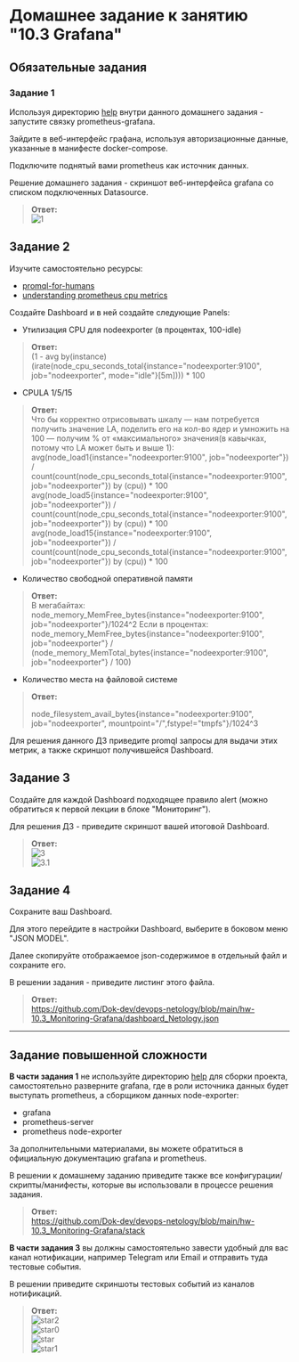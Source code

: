 # Домашнее задание к занятию "10.3 Grafana"

## Обязательные задания

### Задание 1
Используя директорию [help](./help) внутри данного домашнего задания - запустите связку prometheus-grafana.

Зайдите в веб-интерфейс графана, используя авторизационные данные, указанные в манифесте docker-compose.

Подключите поднятый вами prometheus как источник данных.

Решение домашнего задания - скриншот веб-интерфейса grafana со списком подключенных Datasource.

> **Ответ:**    
> ![1](1.png)  


## Задание 2
Изучите самостоятельно ресурсы:
- [promql-for-humans](https://timber.io/blog/promql-for-humans/#cpu-usage-by-instance)
- [understanding prometheus cpu metrics](https://www.robustperception.io/understanding-machine-cpu-usage)

Создайте Dashboard и в ней создайте следующие Panels:
- Утилизация CPU для nodeexporter (в процентах, 100-idle)
> **Ответ:**    
> (1 - avg by(instance)(irate(node_cpu_seconds_total{instance="nodeexporter:9100", job="nodeexporter", mode="idle"}[5m]))) * 100

- CPULA 1/5/15
> **Ответ:**    
> Что бы корректно отрисовывать шкалу — нам потребуется получить значение LA, поделить его на кол-во ядер и умножить на 100 — получим % от «максимального» значения(в кавычках, потому что LA может быть и выше 1):
> avg(node_load1{instance="nodeexporter:9100", job="nodeexporter"}) / count(count(node_cpu_seconds_total{instance="nodeexporter:9100", job="nodeexporter"}) by (cpu)) * 100
> avg(node_load5{instance="nodeexporter:9100", job="nodeexporter"}) / count(count(node_cpu_seconds_total{instance="nodeexporter:9100", job="nodeexporter"}) by (cpu)) * 100
> avg(node_load15{instance="nodeexporter:9100", job="nodeexporter"}) / count(count(node_cpu_seconds_total{instance="nodeexporter:9100", job="nodeexporter"}) by (cpu)) * 100

- Количество свободной оперативной памяти
> **Ответ:**    
> В мегабайтах:
> node_memory_MemFree_bytes{instance="nodeexporter:9100", job="nodeexporter"}/1024^2
> Если в процентах:
> node_memory_MemFree_bytes{instance="nodeexporter:9100", job="nodeexporter"} / (node_memory_MemTotal_bytes{instance="nodeexporter:9100", job="nodeexporter"} / 100)

- Количество места на файловой системе
> **Ответ:**    
> 
> node_filesystem_avail_bytes{instance="nodeexporter:9100", job="nodeexporter", mountpoint="/",fstype!="tmpfs"}/1024^3

Для решения данного ДЗ приведите promql запросы для выдачи этих метрик, а также скриншот получившейся Dashboard.


## Задание 3
Создайте для каждой Dashboard подходящее правило alert (можно обратиться к первой лекции в блоке "Мониторинг").

Для решения ДЗ - приведите скриншот вашей итоговой Dashboard.
> **Ответ:**    
> ![3](3.png)    
> ![3.1](3.1.png)   

## Задание 4
Сохраните ваш Dashboard.

Для этого перейдите в настройки Dashboard, выберите в боковом меню "JSON MODEL".

Далее скопируйте отображаемое json-содержимое в отдельный файл и сохраните его.

В решении задания - приведите листинг этого файла.
> **Ответ:**    
> https://github.com/Dok-dev/devops-netology/blob/main/hw-10.3_Monitoring-Grafana/dashboard_Netology.json

---

## Задание повышенной сложности

**В части задания 1** не используйте директорию [help](./help) для сборки проекта, самостоятельно разверните grafana, где в 
роли источника данных будет выступать prometheus, а сборщиком данных node-exporter:
- grafana
- prometheus-server
- prometheus node-exporter

За дополнительными материалами, вы можете обратиться в официальную документацию grafana и prometheus.

В решении к домашнему заданию приведите также все конфигурации/скрипты/манифесты, которые вы 
использовали в процессе решения задания.
> **Ответ:**    
> https://github.com/Dok-dev/devops-netology/blob/main/hw-10.3_Monitoring-Grafana/stack

**В части задания 3** вы должны самостоятельно завести удобный для вас канал нотификации, например Telegram или Email
и отправить туда тестовые события.

В решении приведите скриншоты тестовых событий из каналов нотификаций.
> **Ответ:**    
> ![star2](star2.png)    
> ![star0](Screenshot_2021-08-18-16-50-12-682_org.telegram.messenger.png)    
> ![star](star.png)    
> ![star1](star1.png)  

